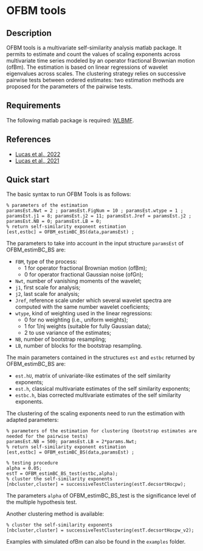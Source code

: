 OFBM tools
===

## Description
OFBM tools is a multivariate self-similarity analysis matlab package. It permits to estimate and count the values of scaling exponents across multivariate time series modeled by an operator fractional Brownian motion (ofBm). The estimation is based on linear regressions of wavelet eigenvalues across scales. The clustering strategy relies on successive pairwise tests between ordered estimates: two estimation methods are proposed for the parameters of the pairwise tests.

## Requirements
The following matlab package is required: [WLBMF](https://www.irit.fr/~Herwig.Wendt/software.html).

## References
  - [Lucas et al., 2022](https://ieeexplore.ieee.org/document/9747448)
  - [Lucas et al., 2021](https://eurasip.org/Proceedings/Eusipco/Eusipco2021/pdfs/0001960.pdf)
  
## Quick start
The basic syntax to run OFBM Tools is as follows:

```
% parameters of the estimation
paramsEst.Nwt = 2 ; paramsEst.FigNum = 10 ; paramsEst.wtype = 1 ;
paramsEst.j1 = 8; paramsEst.j2 = 11; paramsEst.Jref = paramsEst.j2 ; 
paramsEst.NB = 0; paramsEst.LB = 0;
% return self-similarity exponent estimation
[est,estbc] = OFBM_estimBC_BS(data,paramsEst) ;
```
The parameters to take into account in the input structure `paramsEst` of OFBM_estimBC_BS are:
  - `FBM`, type of the process:
    - 1 for operator fractional Brownian motion (ofBm);
    - 0 for operator fractional Gaussian noise (ofGn);
  - `Nwt`, number of vanishing moments of the wavelet;
  - `j1`, first scale for analysis;
  - `j2`, last scale for analysis;
  - `Jref`, reference scale under which several wavelet spectra are computed with the same number wavelet coeficients;
  - `wtype`, kind of weighting used in the linear regressions:
    - 0 for no weighting  (i.e., uniform weights);
    - 1 for 1/nj weights  (suitable for fully Gaussian data);
    - 2 to use variance of the estimates;
  - `NB`, number of bootstrap resampling;
  - `LB`, number of blocks for the bootstrap resampling.

The main parameters contained in the structures `est` and `estbc` returned by OFBM_estimBC_BS are:
  - `est.hU`, matrix of univariate-like estimates of the self similarity exponents;
  - `est.h`, classical multivariate estimates of the self similarity exponents;
  - `estbc.h`, bias corrected multivariate estimates of the self similarity exponents.
    
The clustering of the scaling exponents need to run the estimation with adapted parameters:
```
% parameters of the estimation for clustering (bootstrap estimates are needed for the pairwise tests)
paramsEst.NB = 500; paramsEst.LB = 2*params.Nwt; 
% return self-similarity exponent estimation
[est,estbc] = OFBM_estimBC_BS(data,paramsEst) ;

% testing procedure
alpha = 0.05;
estT = OFBM_estimBC_BS_test(estbc,alpha);
% cluster the self-similarity exponents
[nbcluster,cluster] = successiveTestClustering(estT.decsortHocpw);
```
The parameters `alpha` of OFBM_estimBC_BS_test is the significance level of the multiple hypothesis test.


Another clustering method is available:
```
% cluster the self-similarity exponents
[nbcluster,cluster] = successiveTestClustering(estT.decsortHocpw_v2);
```

Examples with simulated ofBm can also be found in the `examples` folder.
